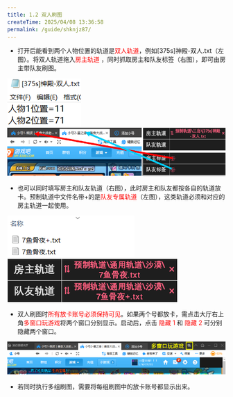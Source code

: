 ```yaml
---
title: 1.2 双人刷图
createTime: 2025/04/08 13:36:58
permalink: /guide/shknjz87/
---
```


- 打开后能看到两个人物位置的轨道是<span style="color: red">双人轨道</span>，例如[375s]神殿-双人.txt（左图）。将双人轨道拖入<span style="color: red">房主轨道</span> ，同时抓取房主和队友标签（右图），即可由房主带队友刷图。

![](./picture/1.2.0.1.png) <img src="./picture/1.2.0.2.png" alt="" width="542" height="111">

- 也可以同时填写房主和队友轨道（右图），此时房主和队友都按各自的轨道放卡。预制轨道中文件名带+的是<span style="color: red">队友专属轨道</span>（左图），这类轨道必须和对应的房主轨道一起使用。 

![](./picture/1.2.0.3.png) ![](./picture/1.2.0.4.png)

- 双人刷图时<span style="color: red">所有放卡账号必须保持可见</span>。如果两个号都放卡，需点击大厅右上角<span style="color: red">多窗口玩游戏</span>将两个窗口分别显示。启动后，点击  <span style="color: red"> 隐藏 1 </span>和<span style="color: red"> 隐藏 2 </span>可分别隐藏两个窗口。 

![](./picture/1.2.0.5.png)

- 若同时执行多组刷图，需要将每组刷图中的放卡账号都显示出来。 
